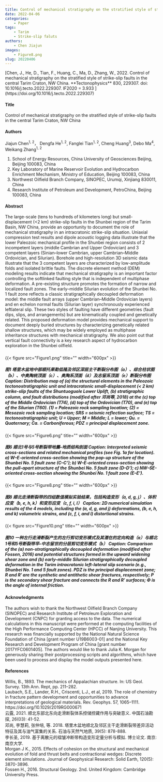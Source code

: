 ```yaml
---
title: Control of mechanical stratigraphy on the stratified style of strike-slip faults in the central Tarim Craton, NW China(Tectonophysics)
date: 2022-04-06
categories:
    - Paper
tags:
    - Tarim
    - Strike-slip faluts
authors:
    - Chen Jiajun
images:
    - Figure8.png
slug: 20220406
---
```


<div id="refer-chen2022"></div>
[Chen, J., He, D., Tian, F., Huang, C., Ma, D., Zhang, W., 2022. Control of mechanical stratigraphy on the stratified style of strike-slip faults in the central Tarim Craton, NW China. **Tectonophysics** 830, 229307. doi: 10.1016/j.tecto.2022.229307. IF2020 = 3.933 ](https://doi.org/10.1016/j.tecto.2022.229307) 

#### Title

Control of mechanical stratigraphy on the stratified style of strike-slip faults in the central Tarim Craton, NW China

#### Authors

Jiajun Chen<sup>1, 2</sup>， Dengfa He<sup>1, 2</sup>, Fanglei Tian<sup>1, 2</sup>, Cheng Huang<sup>3</sup>, Debo Ma<sup>4</sup>, Weikang Zhang<sup>1, 2</sup>

1. School of Energy Resources, China University of Geosciences Beijing, Beijing 100083, China
2. Key Laboratory of Marine Reservoir Evolution and Hydrocarbon Enrichment Mechanism, Ministry of Education, Beijing 100083, China
3. Northwest Oilfield Branch Company, SINOPEC, Urumqi, Xinjiang 830011, China
4. Research Institute of Petroleum and Development, PetroChina, Beijing 100083, China


#### Abstract

The large-scale (tens to hundreds of kilometers long) but small-displacement (<2 km) strike-slip faults in the Shunbei region of the Tarim Basin, NW China, provide an opportunity to document the role of mechanical stratigraphy in an intracratonic strike-slip situation. Uniaxial compression test results and dipole acoustic logging data illustrate that the lower Paleozoic mechanical profile in the Shunbei region consists of 2 incompetent layers (middle Cambrian and Upper Ordovician) and 3 competent layers (Sinian–lower Cambrian, upper Cambrian–Middle Ordovician, and Silurian). Borehole and high-resolution 3D seismic data illustrate that the 3 competent layers are characterized by low-amplitude folds and isolated brittle faults. The discrete element method (DEM) modeling results indicate that mechanical stratigraphy is an important factor controlling the softlinked faulting style that is independent of multiphase deformation. A pre-existing structure promotes the formation of narrow and localized fault zones. The early–middle Silurian evolution of the Shunbei No. 1 fault zone reflects a classic stratigraphically decoupled deformation model: the middle fault arrays (upper Cambrian–Middle Ordovician layers) and en echelon normal faults (Silurian layer) synchronously experienced leftlateral slip. These two styles of faulting have different geometries (fault dips, slips, and arrangements) but are kinematically coupled and genetically related. This proposed deformation model provides mechanical support to document deeply buried structures by characterizing genetically related shallow structures, which may be widely employed as multiphase inheritance structures with mechanical stratigraphy. We also point out that vertical fault connectivity is a key research aspect of hydrocarbon exploration in the Shunbei oilfield.

<h5> </h5>

{{< figure src="Figure1.png" title="" width="600px" >}}
<h5>图1 塔里木盆地中部顺托果勒低隆及邻区深层主干断裂分布图（a）、综合柱状图（b）、中奥陶统顶面（c）、奥陶系顶面（d）及志留系顶面（e）断裂分布图
Caption: Distribution map of (a) the structural elements in the Paleozoic tectonostratigraphic unit and intracratonic small-displacement (< 2 km) strike-slip faults of the Shuntuoguole Lower Uplift, (b) stratigraphic column, and fault distributions (modified after 邓尚等, 2018) at the (c) top of the Middle Ordovician (T74), (d) top of the Ordovician (T70), and (e) top of the Silurian (T60). (1) = Paleozoic rock sampling location; (2) = Mesozoic rock sampling location; SRS = seismic reflection surface; TS = tectonostratigraphic unit; U = Upper; M = Middle; L = lower; Qu. = Quaternary; Ca. = Carboniferous; PDZ = principal displacement zone.
 </h5>

{{< figure src="Figure6.png" title="" width="600px" >}}
<h5> 图6 顺北1号与5号断裂带地震–地质结构剖面
Caption: Interpreted seismic cross-sections and related mechanical profiles (see Fig. 1a for location). a) W–E-oriented cross-section showing the pop-up structure of the Shunbei No. 5 fault zone (C–C'); b) W–E-oriented cross-section showing the pull-apart structure of the Shunbei No. 5 fault zone (D–D'); c) NW–SE-oriented cross-section showing the Shunbei No. 1 fault zone (E–E').
</h5>

{{< figure src="Figure8.png" title="" width="600px" >}}
<h5>图8 顺北走滑断裂带的四组数值模拟实验结果，包括构造变形（a, d, g, j）、体积应变（b, e, h, k）和变形应变（c, f, i, l）
Caption: 2D numerical simulation results of the 4 models, including the (a, d, g, and j) deformations, (b, e, h, and k) volumetric strains, and (c, f, i, and l) distortional strains.
</h5>


{{< figure src="Figure10.png" title="" width="600px" >}}
<h5>图10 一种左行走滑断裂产生的左行剪切变形模式及其潜在的定向构造（a）与顺北1号和5号断裂带早–中志留世的分层剪切变形模式（b）
Caption: Comparison of the (a) non-stratigraphically decoupled deformation (modified after Fossen, 2016) and potential structures formed in the upward widening shear zone and (b) early–middle Silurian stratigraphically decoupled deformation in the Tarim intracratonic left-lateral slip scenario (e.g., Shunbei No. 1 and 5 fault zones). PDZ is the principal displacement zone; R and R′ are the synthetic and antithetic shear fractures, respectively; P is the secondary shear fracture and connects the R and R′ surfaces; Φ is the angle of internal friction.</h5>

#### Acknowledgments

The authors wish to thank the Northwest Oilfield Branch Company (SINOPEC) and Research Institute of Petroleum Exploration and Development (CNPC) for granting access to the data. The numerical calculations in this manuscript were performed at the computing facilities of the High Performance Computing Center (HPCC) of Nanjing University. This research was financially supported by the National Natural Science Foundation of China [grant number U19B6003-01] and the National Key Research and Development Program of China [grant number 2017YFC0601405]. The authors would like to thank Julia K. Morgan for generously sharing their postprocessing scripts and algorithms, which have been used to process and display the model outputs presented here. 

#### References

<div id="refer-Willis1893"></div>
Willis, B., 1893. The mechanics of Appalachian structure. In: US Geol. Survey. 13th Ann. Rept, pp. 211–282.

<div id="refer-Laubach2019"></div>
Laubach, S.E., Lander, R.H., Criscenti, L.J., et al, 2019. The role of chemistry in fracture pattern development and opportunities to advance interpretations of geological materials. Rev. Geophys. 57, 1065–1111. https://doi.org/10.1029/2019RG000671

<div id="refer-Yun2021"></div>
云露, 2021. 顺北东部北东向走滑断裂体系控储控藏作用与突破意义. 中国石油勘探, 26(03): 41-52.

<div id="refer-Den2018"></div>
邓尚, 李慧莉, 张仲培, 等. 2018. 塔里木盆地顺北及邻区主干走滑断裂带差异活动特征及其与油气富集的关系. 石油与天然气地质, 39(5): 878-888.

<div id="refer-Li2019"></div>
李长圣, 2019. 基于离散元的褶皱冲断带构造变形定量分析与模拟. 博士论文. 南京: 南京大学.

<div id="refer-Morgan2015"></div>
Morgan J K., 2015. Effects of cohesion on the structural and mechanical evolution of fold and thrust belts and contractional wedges: Discrete element simulations. Journal of Geophysical Research: Solid Earth, 120(5): 3870-3896.

<div id="refer-Fossen2016"></div>
Fossen H., 2016. Structural Geology. 2nd. United Kingdom: Cambridge University Press.









